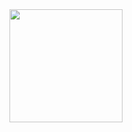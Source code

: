 <img src="https://user-images.githubusercontent.com/107614800/175932946-c0ef190c-4549-4be5-9e19-d8dcf2350f79.png" height=200 width=200 />
